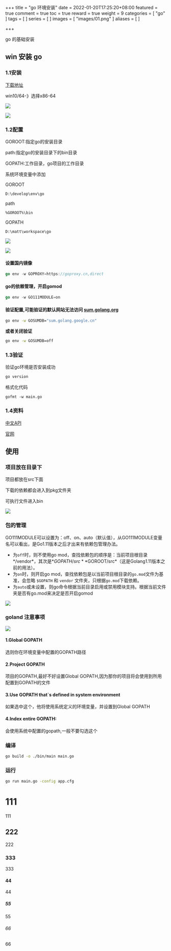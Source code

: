 +++
title = "go 环境安装"
date = 2022-01-20T17:25:20+08:00
featured = true
comment = true
toc = true
reward = true
weight = 9
categories = [
  "go"
]
tags = [
]
series = [
]
images = [
  "images/01.png"
]
aliases = [
]

+++

go 的基础安装

<!--more-->

## win 安装 go

### 1.1安装

[下载地址](https://golang.org/dl/)

win10/64-》选择x86-64



![](https://raw.githubusercontent.com/imattdu/img/main/img/202111190035153.png)







![](https://raw.githubusercontent.com/imattdu/img/main/img/202111190036104.png)



### 1.2配置



GOROOT:指定go的安装目录

path:指定go的安装目录下的bin目录

GOPATH:工作目录，go项目的工作目录



系统环境变量中添加



GOROOT

```
D:\develop\env\go
```

path

```
%GOROOT%\bin
```

GOPATH

```
D:\matt\workspace\go
```



![](https://raw.githubusercontent.com/imattdu/img/main/img/202111190039095.png)





![](https://raw.githubusercontent.com/imattdu/img/main/img/202111190040183.png)









#### 设置国内镜像

```go
go env -w GOPROXY=https://goproxy.cn,direct
```

#### go的依赖管理，开启gomod

```go
go env -w GO111MODULE=on
```

#### 验证配置,可能验证的默认网站无法访问 [sum.golang.org](sum.golang.org)

```bash
go env -w GOSUMDB="sum.golang.google.cn"
```

**或者关闭验证**

```bash
go env -w GOSUMDB=off
```



### 1.3验证

验证go环境是否安装成功

```bash
go version
```

格式化代码

```
gofmt -w main.go
```



### 1.4资料

[中文API](https://studygolang.com/pkgdoc)

[官网](https://golang.org/)





## 使用





### 项目放在目录下



项目都放在src下面

下载的依赖都会进入到pkg文件夹

可执行文件进入bin















![](https://raw.githubusercontent.com/imattdu/img/main/img/202111190043410.png)





### 包的管理



GO111MODULE可以设置为：off、on、auto（默认值），从GO111MODULE变量名可以看出，是Go1.11版本之后才出来有依赖包管理办法。

- 为`off`时，则不使用go mod，查找依赖包的顺序是：当前项目根目录*/vendor*，其次是*$GOPATH/src*  *$GOROOT/src*（这是Golang1.11版本之前的用法）。
- 为`on`时，则开启go mod，查找依赖包是以当前项目根目录的`go.mod`文件为基准，会忽略 `$GOPATH` 和 `vendor` 文件夹，只根据`go.mod`下载依赖。
- 为`auto`或未设置，则go命令根据当前目录启用或禁用模块支持。根据当前文件夹是否有go.mod来决定是否开启gomod









![](https://raw.githubusercontent.com/imattdu/img/main/img/202111190118080.png)







### **goland 注意事项**



![](https://raw.githubusercontent.com/imattdu/img/main/img/202111190145646.png)





#### 1.Global GOPATH

选则你在环境变量中配置的GOPATH路径

#### 2.Project GOPATH

项目的GOPATH,最好不好设置Global GOPATH,因为那你的项目将会使用到所用配置到GOPATH的文件

#### 3.Use GOPATH that`s defined in system environment

如果选中这个，他将使用系统定义的环境变量，并设置到Global GOPATH

#### 4.Index entire GOPATH:

会使用系统中配置的gopath,一般不要勾选这个







### 编译



```bash
go build -o ./bin/main main.go
```





### 运行

```sh
go run main.go -config app.cfg
```









# 111

111

## 222



222

### 333

333

#### 44

44

##### 55

55

###### 66

66
